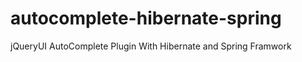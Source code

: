 autocomplete-hibernate-spring
=============================

jQueryUI AutoComplete Plugin With Hibernate and Spring Framwork
